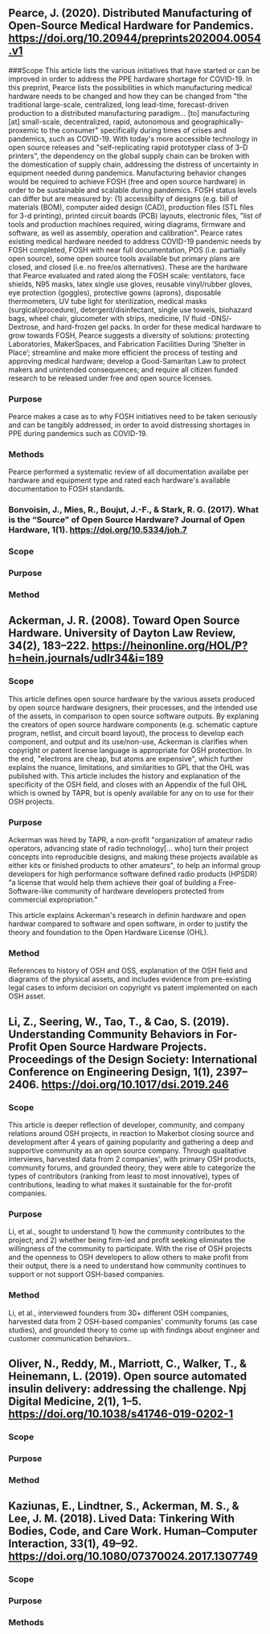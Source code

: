 ## Pearce, J. (2020). Distributed Manufacturing of Open-Source Medical Hardware for Pandemics. https://doi.org/10.20944/preprints202004.0054.v1</h2>
	
###Scope
This article lists the various initiatives that have started or can be improved in order to address the PPE hardware shortage for COVID-19. In this preprint, Pearce lists the possibilities in which manufacturing medical hardware needs to be changed and how they can be changed from "the traditional large-scale, centralized, long lead-time, forecast-driven production to a distributed manufacturing paradigm... [to] manufacturing [at] small-scale, decentralized, rapid, autonomous and geographically-proxemic to the consumer" specifically during times of crises and pandemics, such as COVID-19. With today's more accessible technology in open source releases and "self-replicating rapid prototyper class of 3-D printers", the dependency on the global supply chain can  be broken with the domestication of supply chain, addressing the distress of uncertainty in equipment needed during pandemics. Manufacturing behavior changes would be required to achieve FOSH (free and open source hardware) in order to be sustainable and scalable during pandemics. FOSH status levels can differ but are measured by: (1) accessibilty of designs (e.g. bill of materials (BOM), computer aided design (CAD), production files (STL files for 3-d printing), printed circuit boards (PCB) layouts, electronic files, "list of tools and production machines required, wiring diagrams, firmware and software, as well as assembly, operation and calibration". Pearce rates existing medical hardware needed to address COVID-19 pandemic needs by FOSH completed, FOSH with near full documentation, POS (i.e. partially open source), some open source tools available but primary plans are closed, and closed (i.e. no free/os alternatives). These are the hardware that Pearce evaluated and rated along the FOSH scale: ventilators, face shields, N95 masks, latex single use gloves, reusable vinyl/rubber gloves, eye protection (goggles), protective gowns (aprons), disposable thermometers, UV tube light for sterilization, medical masks (surgical/procedure), detergent/disinfectant, single use towels, biohazard bags, wheel chair, glucometer with strips, medicine, IV fluid -DNS/-Dextrose, and hard-frozen gel packs. In order for these medical hardware to grow towards FOSH, Pearce suggests a diversity of solutions: protecting Laboratories, MakerSpaces, and Fabrication Facilities During ‘Shelter in Place’; streamline and make more efficient the process of testing and approving medical hardware; develop a Good-Samaritan Law to protect makers and unintended consequences; and require all citizen funded research to be released under free and open source licenses.

### Purpose
Pearce makes a case as to why FOSH initiatives need to be taken seriously and can be tangibly addressed, in order to avoid distressing shortages in PPE during pandemics such as COVID-19.
	
### Methods
Pearce performed a systematic review of all documentation availabe per hardware and equipment type and rated each hardware's available documentation to FOSH standards.</p>
	
### Bonvoisin, J., Mies, R., Boujut, J.-F., & Stark, R. G. (2017). What is the “Source” of Open Source Hardware? Journal of Open Hardware, 1(1). https://doi.org/10.5334/joh.7

### Scope
### Purpose
### Method

## Ackerman, J. R. (2008). Toward Open Source Hardware. University of Dayton Law Review, 34(2), 183–222. https://heinonline.org/HOL/P?h=hein.journals/udlr34&i=189</h2>
	
### Scope
This article defines open source hardware by the various assets produced by open source hardware designers, their processes, and the intended use of the assets, in comparison to open source software outputs. By explaning the creators of open source hardware components (e.g. schematic capture program, netlist, and circuit board layout), the process to develop each component, and output and its use/non-use, Ackerman is clarifies when copyright or patent license language is appropriate for OSH protection. In the end, "electrons are cheap, but atoms are expensive", which further explains the nuance, limitations, and similarities to GPL that the OHL was published with. This article includes the history and explanation of the specificity of the OSH field, and closes with an Appendix of the full OHL which is owned by TAPR, but is openly available for any on to use for their OSH projects.

### Purpose
Ackerman was hired by TAPR, a non-profit "organization of amateur radio operators, advancing state of radio technology[... who] turn their project concepts into reproducible designs, and making these projects available as either kits or finished products to other amateurs", to help an informal group developers for high performance software defined radio products (HPSDR) "a license that would help them achieve their goal of building a Free-Software-like community of hardware developers protected from commercial expropriation." 

This article explains Ackerman's research in definin hardware and open hardwar compared to software and open software, in order to justify the theory and foundation to the Open Hardware License (OHL).

### Method
References to history of OSH and OSS, explanation of the OSH field and diagrams of the physical assets, and includes evidence from pre-existing legal cases to inform decision on copyright vs patent implemented on each OSH asset.

## Li, Z., Seering, W., Tao, T., & Cao, S. (2019). Understanding Community Behaviors in For-Profit Open Source Hardware Projects. Proceedings of the Design Society: International Conference on Engineering Design, 1(1), 2397–2406. https://doi.org/10.1017/dsi.2019.246

### Scope
This article is deeper reflection of developer, community, and company relations around OSH projects, in reaction to Makerbot closing source and development after 4 years of gaining popularity and gathering a deep and supportive community as an open source company. Through qualitative interviews, harvested data from 2 companies', with primary OSH products, community forums, and grounded theory, they were able to categorize the types of contributors (ranking from least to most innovative), types of contributions, leading to what makes it sustainable for the for-profit companies.
### Purpose
Li, et al., sought to understand 1) how the community contributes to the project; and 2) whether being firm-led and profit seeking eliminates the willingness of the community to participate. With the rise of OSH projects and the openness to OSH developers to allow others to make profit from their output, there is a need to understand how community continues to support or not support OSH-based companies.
### Method
Li, et al., interviewed founders from 30+ different OSH companies, harvested data from 2 OSH-based companies' community forums (as case studies), and grounded theory to come up with findings about engineer and customer communication behaviors..
	
## Oliver, N., Reddy, M., Marriott, C., Walker, T., & Heinemann, L. (2019). Open source automated insulin delivery: addressing the challenge. Npj Digital Medicine, 2(1), 1–5. https://doi.org/10.1038/s41746-019-0202-1</h2>
	
### Scope
### Purpose
### Method
	
## Kaziunas, E., Lindtner, S., Ackerman, M. S., & Lee, J. M. (2018). Lived Data: Tinkering With Bodies, Code, and Care Work. Human–Computer Interaction, 33(1), 49–92. https://doi.org/10.1080/07370024.2017.1307749</h2>
	
### Scope
### Purpose
### Methods
	
